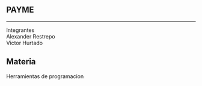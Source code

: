 PAYME
---------------------------
---------------------------
Integrantes  <br/>
Alexander  Restrepo<br/>
Victor Hurtado

Materia
---------------------------

Herramientas de programacion 